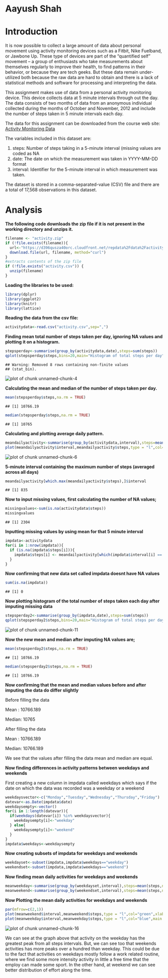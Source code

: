 Aayush Shah
============
Introduction
============
It is now possible to collect a large amount of data about personal movement using activity monitoring devices such as a Fitbit, Nike Fuelband, or Jawbone Up. These type of devices are part of the “quantified self” movement – a group of enthusiasts who take measurements about themselves regularly to improve their health, to find patterns in their behavior, or because they are tech geeks. But these data remain under-utilized both because the raw data are hard to obtain and there is a lack of statistical methods and software for processing and interpreting the data.

This assignment makes use of data from a personal activity monitoring device. This device collects data at 5 minute intervals through out the day. The data consists of two months of data from an anonymous individual collected during the months of October and November, 2012 and include the number of steps taken in 5 minute intervals each day.

The data for this assignment can be downloaded from the course web site:
[Activity Monitoring Data](https://d396qusza40orc.cloudfront.net/repdata%2Fdata%2Factivity.zip)


The variables included in this dataset are:

1) steps: Number of steps taking in a 5-minute interval (missing values are coded as NA
2) date: The date on which the measurement was taken in YYYY-MM-DD format
3) interval: Identifier for the 5-minute interval in which measurement was taken.

The dataset is stored in a comma-separated-value (CSV) file and there are a total of 17,568 observations in this dataset.

Analysis
============

**The following code downloads the zip file if it is not present in the working directory and unzips it.**


```r
filename <- "activity.zip"
if (!file.exists(filename)){
  url<-"https://d396qusza40orc.cloudfront.net/repdata%2Fdata%2Factivity.zip"
  download.file(url, filename, method="curl")
}  
#extracts contents of the zip file
if (!file.exists("activity.csv")) { 
  unzip(filename) 
}
```

**Loading the libraries to be used:**


```r
library(dplyr)
library(ggplot2)
library(knitr)
library(lattice)
```

**Reading the data from the csv file:**


```r
activitydata<-read.csv("activity.csv",sep=",")
```

**Finding mean total number of steps taken per day, ignoring NA values and plotting it on a histogram.**


```r
stepsperday<-summarise(group_by(activitydata,date),steps=sum(steps))
qplot(stepsperday$steps,bins=20,main="Histogram of total steps per day",xlab = "Steps",ylab = "frequency")
```

```
## Warning: Removed 8 rows containing non-finite values
## (stat_bin).
```

![plot of chunk unnamed-chunk-4](figure/unnamed-chunk-4-1.png)

**Calculating the mean and median of the number of steps taken per day.**


```r
mean(stepsperday$steps,na.rm = TRUE)
```

```
## [1] 10766.19
```

```r
median(stepsperday$steps,na.rm = TRUE)
```

```
## [1] 10765
```

**Calculating and plotting average daily pattern.**


```r
meandailyactivity<-summarise(group_by(activitydata,interval),steps=mean(steps,na.rm = TRUE))
plot(meandailyactivity$interval,meandailyactivity$steps,type = "l",col="blue",main = "average daily activity pattern",xlab = "Interval",ylab = "Steps")
```

![plot of chunk unnamed-chunk-6](figure/unnamed-chunk-6-1.png)

**5-minute interval containing the maximum number of steps (averaged across all days)**


```r
meandailyactivity[which.max(meandailyactivity$steps),]$interval
```

```
## [1] 835
```

**Now to input missing values, first calculating the number of NA values;**


```r
missingvalues<-sum(is.na(activitydata$steps))
missingvalues
```

```
## [1] 2304
```

**Inputting missing values by using mean for that 5 minute interval**



```r
impdata<-activitydata
for(i in 1:nrow(impdata)){
  if (is.na(impdata$steps[i])){
    impdata$steps[i] <- meandailyactivity[which(impdata$interval[i] == meandailyactivity$interval), ]$steps
  }
}
```

**Now confirming that new data set called impdata doesnt have NA values**


```r
sum(is.na(impdata))
```

```
## [1] 0
```

**Now plotting histogram of the total number of steps taken each day after imputing missing data**


```r
stepsperday2<-summarise(group_by(impdata,date),steps=sum(steps))
qplot(stepsperday2$steps,bins=20,main="Histogram of total steps per day after imputing missing data",xlab = "Steps",ylab = "frequency")
```

![plot of chunk unnamed-chunk-11](figure/unnamed-chunk-11-1.png)

**Now the new mean and median after imputing NA values are;**


```r
mean(stepsperday2$steps,na.rm = TRUE)
```

```
## [1] 10766.19
```

```r
median(stepsperday2$steps,na.rm = TRUE)
```

```
## [1] 10766.19
```

**Now confirming that the mean and median values before and after imputing the data do differ slightly**

Before filling the data

Mean : 10766.189

Median: 10765

After filling the data

Mean : 10766.189

Median: 10766.189

We see that the values after filling the data mean and median are equal.

**Now finding differences in activity patterns between weekdays and weekends**

First creating a new column in impdata called weekdays which says if the date on which the data was recorded was a weekday or a weekend


```r
weekdaysvector<-c("Monday","Tuesday","Wednesday","Thursday","Friday")
datevar<-as.Date(impdata$date)
weekdaysempty<-vector()
for(i in 1:length(datevar)){
  if(weekdays(datevar[i]) %in% weekdaysvector){
    weekdaysempty[i]<-"weekday"
  } else{
    weekdaysempty[i]<-"weekend"
  }
}
impdata$weekdays<-weekdaysempty
```

**Now creating subsets of impdata for weekdays and weekends**


```r
weekdayset<-subset(impdata,impdata$weekdays=="weekday")
weekendset<-subset(impdata,impdata$weekdays=="weekend")
```

**Now finding mean daily activities for weekdays and weekends**


```r
meanweekday<-summarise(group_by(weekdayset,interval),steps=mean(steps,na.rm = TRUE))
meanweekend<-summarise(group_by(weekendset,interval),steps=mean(steps,na.rm = TRUE))
```

**Now Plotting the mean daily activities for weekdays and weekends**


```r
par(mfrow=c(2,1))
plot(meanweekend$interval,meanweekend$steps,type = "l",col="green",xlab = "Interval",ylab = "Steps",main="weekend")
plot(meanweekday$interval,meanweekday$steps,type = "l",col="blue",main = "weekday",xlab = "Interval",ylab = "Steps")
```

![plot of chunk unnamed-chunk-16](figure/unnamed-chunk-16-1.png)

We can see at the graph above that activity on the weekday has the greatest peak from all steps intervals. But, we can see too that weekends activities has more peaks over a hundred than weekday. This could be due to the fact that activities on weekdays mostly follow a work related routine, where we find some more intensity activity in little a free time that the employ can made some sport. In the other hand, at weekend we can see better distribution of effort along the time.


